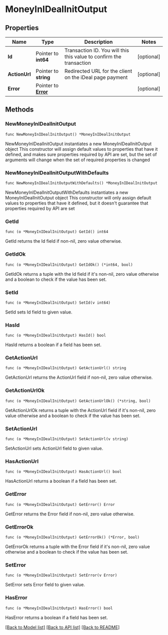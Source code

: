 # MoneyInIDealInitOutput

## Properties

Name | Type | Description | Notes
------------ | ------------- | ------------- | -------------
**Id** | Pointer to **int64** | Transaction ID. You will this this value to confirm the transaction | [optional] 
**ActionUrl** | Pointer to **string** | Redirected URL for the client on the iDeal page payment | [optional] 
**Error** | Pointer to [**Error**](Error.md) |  | [optional] 

## Methods

### NewMoneyInIDealInitOutput

`func NewMoneyInIDealInitOutput() *MoneyInIDealInitOutput`

NewMoneyInIDealInitOutput instantiates a new MoneyInIDealInitOutput object
This constructor will assign default values to properties that have it defined,
and makes sure properties required by API are set, but the set of arguments
will change when the set of required properties is changed

### NewMoneyInIDealInitOutputWithDefaults

`func NewMoneyInIDealInitOutputWithDefaults() *MoneyInIDealInitOutput`

NewMoneyInIDealInitOutputWithDefaults instantiates a new MoneyInIDealInitOutput object
This constructor will only assign default values to properties that have it defined,
but it doesn't guarantee that properties required by API are set

### GetId

`func (o *MoneyInIDealInitOutput) GetId() int64`

GetId returns the Id field if non-nil, zero value otherwise.

### GetIdOk

`func (o *MoneyInIDealInitOutput) GetIdOk() (*int64, bool)`

GetIdOk returns a tuple with the Id field if it's non-nil, zero value otherwise
and a boolean to check if the value has been set.

### SetId

`func (o *MoneyInIDealInitOutput) SetId(v int64)`

SetId sets Id field to given value.

### HasId

`func (o *MoneyInIDealInitOutput) HasId() bool`

HasId returns a boolean if a field has been set.

### GetActionUrl

`func (o *MoneyInIDealInitOutput) GetActionUrl() string`

GetActionUrl returns the ActionUrl field if non-nil, zero value otherwise.

### GetActionUrlOk

`func (o *MoneyInIDealInitOutput) GetActionUrlOk() (*string, bool)`

GetActionUrlOk returns a tuple with the ActionUrl field if it's non-nil, zero value otherwise
and a boolean to check if the value has been set.

### SetActionUrl

`func (o *MoneyInIDealInitOutput) SetActionUrl(v string)`

SetActionUrl sets ActionUrl field to given value.

### HasActionUrl

`func (o *MoneyInIDealInitOutput) HasActionUrl() bool`

HasActionUrl returns a boolean if a field has been set.

### GetError

`func (o *MoneyInIDealInitOutput) GetError() Error`

GetError returns the Error field if non-nil, zero value otherwise.

### GetErrorOk

`func (o *MoneyInIDealInitOutput) GetErrorOk() (*Error, bool)`

GetErrorOk returns a tuple with the Error field if it's non-nil, zero value otherwise
and a boolean to check if the value has been set.

### SetError

`func (o *MoneyInIDealInitOutput) SetError(v Error)`

SetError sets Error field to given value.

### HasError

`func (o *MoneyInIDealInitOutput) HasError() bool`

HasError returns a boolean if a field has been set.


[[Back to Model list]](../README.md#documentation-for-models) [[Back to API list]](../README.md#documentation-for-api-endpoints) [[Back to README]](../README.md)


